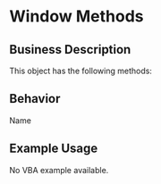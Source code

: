 # Window Methods

## Business Description
This object has the following methods:

## Behavior
Name

## Example Usage
No VBA example available.